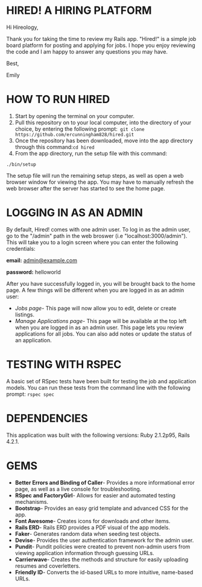 HIRED! A HIRING PLATFORM
=======
Hi Hireology,

Thank you for taking the time to review my Rails app. "Hired!" is a simple job board platform for posting and applying for jobs.  I hope you enjoy reviewing the code and I am happy to answer any questions you may have.  

Best,

Emily

HOW TO RUN HIRED
=================
1. Start by opening the terminal on your computer.
2. Pull this repository on to your local computer, into the directory of your choice, by entering the following prompt:```
git clone https://github.com/ercunningham828/hired.git```
3. Once the repository has been downloaded, move into the app directory through this command:```cd hired```
4. From the app directory, run the setup file with this command:
```
./bin/setup
```

The setup file will run the remaining setup steps, as well as open a web browser window for viewing the app.  You may have to manually refresh the web browser after the server has started to see the home page.

LOGGING IN AS AN ADMIN
=======================
By default, Hired! comes with one admin user.  To log in as the admin user, go to the "/admin" path in the web broswer (i.e "localhost:3000/admin").  This will take you to a login screen where you can enter the following credentials:

**email:** admin@example.com

**password:** helloworld

After you have successfully logged in, you will be brought back to the home page.  A few things will be different when you are logged in as an admin user:

* *Jobs page*- This page will now allow you to edit, delete or create listings.
* *Manage Applications page*- This page will be available at the top left when you are logged in as an admin user.  This page lets you review applications for all jobs.  You can also add notes or update the status of an application.  

TESTING WITH RSPEC
===================
A basic set of RSpec tests have been built for testing the job and application models.  You can run these tests from the command line with the following prompt:
```rspec spec```

DEPENDENCIES
=============
This application was built with the following versions: Ruby 2.1.2p95, Rails 4.2.1.  

GEMS
======

* **Better Errors and Binding of Caller**- Provides a more informational error page, as well as a live console for troubleshooting.
* **RSpec and FactoryGirl**- Allows for easier and automated testing mechanisms.
* **Bootstrap**- Provides an easy grid template and advanced CSS for the app.
* **Font Awesome**- Creates icons for downloads and other items.
* **Rails ERD**- Rails ERD provides a PDF visual of the app models. 
* **Faker**- Generates random data when seeding test objects.
* **Devise**- Provides the user authentication framework for the admin user.
* **Pundit**- Pundit policies were created to prevent non-admin users from viewing application information through guessing URLs.
* **Carrierwave**- Creates the methods and structure for easily uploading resumes and coverletters.
* **Friendly ID**- Converts the id-based URLs to more intuitive, name-based URLs.
